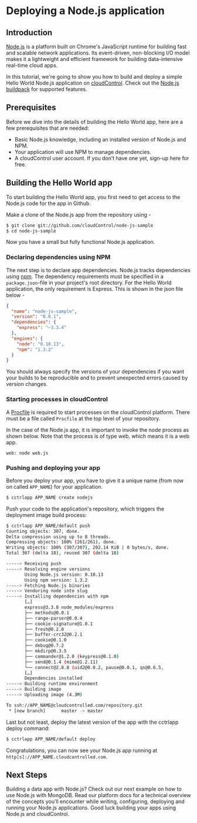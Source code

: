 # Deploying a Node.js application

## Introduction
[Node.js] is a platform built on Chrome's JavaScript runtime for building fast and scalable network applications. Its event-driven, non-blocking I/O model makes it a lightweight and efficient framework for building data-intensive real-time cloud apps.

In this tutorial, we're going to show you how to build and deploy a simple Hello World Node.js application on [cloudControl]. Check out the [Node.js buildpack] for supported features.

## Prerequisites
Before we dive into the details of building the Hello World app, here are a few prerequisites that are needed:  

 - Basic Node.js knowledge, including an installed version of Node.js and NPM.
 - Your application will use NPM to manage dependencies.
 - A cloudControl user account. If you don’t have one yet, sign-up here for free.

## Building the Hello World app
To start building the Hello World app, you first need to get access to the Node.js code for the app in Github.

Make a clone of the Node.js app from the repository using - 

~~~bash
$ git clone git://github.com/cloudControl/node-js-sample
$ cd node-js-sample
~~~

Now you have a small but fully functional Node.js application.

### Declaring dependencies using NPM
The next step is to declare app dependencies. Node.js tracks dependencies using [npm]. The dependency requirements must be specified in a `package.json`-file in your project's root directory.  For the Hello World application, the only requirement is Express. This is shown in the json file below -

~~~json
{
  "name": "node-js-sample",
  "version": "0.0.1",
  "dependencies": {
    "express": "~3.3.4"
  },
  "engines": {
    "node": "0.10.13",
    "npm": "1.3.2"
  }
}
~~~

You should always specify the versions of your dependencies if you want your builds to be reproducible and to prevent unexpected errors caused by version changes.

### Starting processes in cloudControl
A [Procfile] is required to start processes on the cloudControl platform. There must be a file called `Procfile` at the top level of your repository.

In the case of the Node.js app, it is important to invoke the node process as shown below. Note that the process is of type web, which means it is a web app.
~~~
web: node web.js
~~~

### Pushing and deploying your app
Before you deploy your app, you have to give it a unique name (from now on called `APP_NAME`) for your application.

~~~bash
$ cctrlapp APP_NAME create nodejs
~~~

Push your code to the application's repository, which triggers the deployment image build process:

~~~bash
$ cctrlapp APP_NAME/default push
Counting objects: 307, done.
Delta compression using up to 8 threads.
Compressing objects: 100% (261/261), done.
Writing objects: 100% (307/307), 202.14 KiB | 0 bytes/s, done.
Total 307 (delta 18), reused 307 (delta 18)

-----> Receiving push
-----> Resolving engine versions
       Using Node.js version: 0.10.13
       Using npm version: 1.3.2
-----> Fetching Node.js binaries
-----> Vendoring node into slug
-----> Installing dependencies with npm
       […]
       express@3.3.8 node_modules/express
       ├── methods@0.0.1
       ├── range-parser@0.0.4
       ├── cookie-signature@1.0.1
       ├── fresh@0.2.0
       ├── buffer-crc32@0.2.1
       ├── cookie@0.1.0
       ├── debug@0.7.2
       ├── mkdirp@0.3.5
       ├── commander@1.2.0 (keypress@0.1.0)
       ├── send@0.1.4 (mime@1.2.11)
       └── connect@2.8.8 (uid2@0.0.2, pause@0.0.1, qs@0.6.5,
       […]
       Dependencies installed
-----> Building runtime environment
-----> Building image
-----> Uploading image (4.3M)

To ssh://APP_NAME@cloudcontrolled.com/repository.git
 * [new branch]      master -> master
~~~

Last but not least, deploy the latest version of the app with the cctrlapp deploy command:
~~~bash
$ cctrlapp APP_NAME/default deploy
~~~

Congratulations, you can now see your Node.js app running at
`http[s]://APP_NAME.cloudcontrolled.com`.

[Node.js]: http://nodejs.org/
[npm]: https://npmjs.org/
[cloudControl]: http://www.cloudcontrol.com
[Node.js buildpack]: https://github.com/cloudControl/buildpack-nodejs
[Procfile]: https://www.cloudcontrol.com/dev-center/Platform%20Documentation#buildpacks-and-the-procfile

## Next Steps
Building a data app with Node.js? Check out our next example on how to use Node.js with MongoDB. <Link>
Read our platform docs for a technical overview of the concepts you’ll encounter while writing, configuring, deploying and running your Node.js applications.
Good luck building your apps using Node.js and cloudControl.


[Node.js]: http://nodejs.org/
[npm]: https://npmjs.org/
[cloudControl]: http://www.cloudcontrol.com
[Node.js buildpack]: https://github.com/cloudControl/buildpack-nodejs
[Procfile]: https://www.cloudcontrol.com/dev-center/Platform%20Documentation#buildpacks-and-the-procfile
